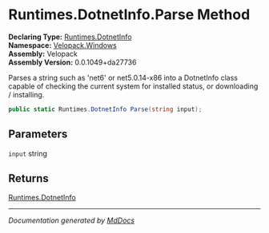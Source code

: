 ﻿<!--  
  <auto-generated>   
    The contents of this file were generated by a tool.  
    Changes to this file may be list if the file is regenerated  
  </auto-generated>   
-->

# Runtimes.DotnetInfo.Parse Method

**Declaring Type:** [Runtimes.DotnetInfo](../index.md)  
**Namespace:** [Velopack.Windows](../../../index.md)  
**Assembly:** Velopack  
**Assembly Version:** 0.0.1049+da27736

Parses a string such as 'net6' or net5.0.14\-x86 into a DotnetInfo class capable of checking the current system for installed status, or downloading \/ installing.

```csharp
public static Runtimes.DotnetInfo Parse(string input);
```

## Parameters

`input`  string

## Returns

[Runtimes.DotnetInfo](../index.md)

___

*Documentation generated by [MdDocs](https://github.com/ap0llo/mddocs)*
